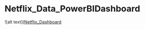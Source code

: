 # Netflix_Data_PowerBIDashboard
![alt text]([Netflix_Dashboard](https://github.com/kavitha-19/Netflix_Data_PowerBIDashboard/assets/68697749/3f382fc2-71cb-4626-9568-91608b851bef)
